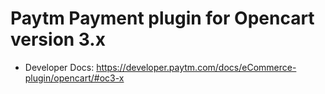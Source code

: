 # Paytm Payment plugin for Opencart version 3.x
* Developer Docs: https://developer.paytm.com/docs/eCommerce-plugin/opencart/#oc3-x